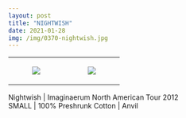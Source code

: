 ```yaml
---
layout: post
title: "NIGHTWISH"
date: 2021-01-28
img: /img/0370-nightwish.jpg
---
```




<table style="width:100%;"><tr><td style="vertical-align:top;">
      <figure class="tmblr-full" data-orig-height="2048" data-orig-width="1365" data-orig-src="https://concertshirts.netlify.app/shirts/0370/0370-01.jpg"><img src="https://64.media.tumblr.com/da87109634f1bcd67a96afadc40c4092/2f520c79728f4681-3d/s540x810/3f9aef1298fb670dffd5cb37f654a648b3cb0a33.jpg" data-orig-height="2048" data-orig-width="1365" data-orig-src="https://concertshirts.netlify.app/shirts/0370/0370-01.jpg"/></figure></td>
    <td style="vertical-align:top;">
      <figure class="tmblr-full" data-orig-height="2048" data-orig-width="1365" data-orig-src="https://concertshirts.netlify.app/shirts/0370/0370-02.jpg"><img src="https://64.media.tumblr.com/4ab7e9993ab39608b8ed3658d31a7262/2f520c79728f4681-06/s540x810/e83f5545cb47f243e2a9fbec46df79b19c85261e.jpg" data-orig-height="2048" data-orig-width="1365" data-orig-src="https://concertshirts.netlify.app/shirts/0370/0370-02.jpg"/></figure></td>
  </tr></table><p>
  Nightwish | Imaginaerum North American Tour 2012<br/>SMALL | 100% Preshrunk Cotton | Anvil
</p>
